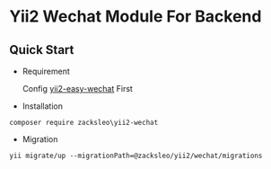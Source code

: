# Yii2 Wechat Module For Backend
 
## Quick Start

* Requirement

  Config [yii2-easy-wechat](https://github.com/max-wen/yii2-easy-wechat) First  

* Installation

```
composer require zacksleo\yii2-wechat

```
* Migration

```
yii migrate/up --migrationPath=@zacksleo/yii2/wechat/migrations

```

